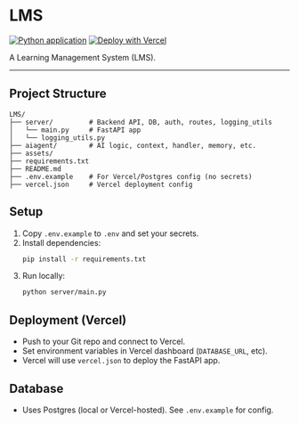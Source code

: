 # LMS

[![Python application](https://github.com/gadm21/LMS/actions/workflows/python-app.yml/badge.svg)](https://github.com/gadm21/LMS/actions/workflows/python-app.yml)
[![Deploy with Vercel](https://vercel.com/button)](https://vercel.com/import/project?template=https://github.com/gadm21/LMS)

A Learning Management System (LMS).

---


## Project Structure

```
LMS/
├── server/         # Backend API, DB, auth, routes, logging_utils
│   └── main.py     # FastAPI app
│   └── logging_utils.py
├── aiagent/        # AI logic, context, handler, memory, etc.
├── assets/
├── requirements.txt
├── README.md
├── .env.example    # For Vercel/Postgres config (no secrets)
├── vercel.json     # Vercel deployment config
```

## Setup
1. Copy `.env.example` to `.env` and set your secrets.
2. Install dependencies:
   ```sh
   pip install -r requirements.txt
   ```
3. Run locally:
   ```sh
   python server/main.py
   ```

## Deployment (Vercel)
- Push to your Git repo and connect to Vercel.
- Set environment variables in Vercel dashboard (`DATABASE_URL`, etc).
- Vercel will use `vercel.json` to deploy the FastAPI app.

## Database
- Uses Postgres (local or Vercel-hosted). See `.env.example` for config.

